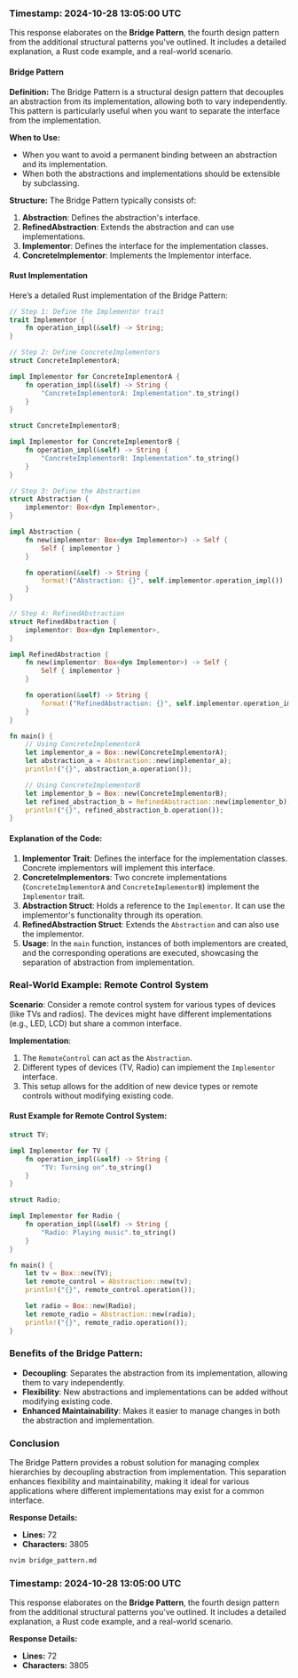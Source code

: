 ### Timestamp: 2024-10-28 13:05:00 UTC
This response elaborates on the **Bridge Pattern**, the fourth design pattern from the additional structural patterns you've outlined. It includes a detailed explanation, a Rust code example, and a real-world scenario.

#### Bridge Pattern

**Definition:**
The Bridge Pattern is a structural design pattern that decouples an abstraction from its implementation, allowing both to vary independently. This pattern is particularly useful when you want to separate the interface from the implementation.

**When to Use:**
- When you want to avoid a permanent binding between an abstraction and its implementation.
- When both the abstractions and implementations should be extensible by subclassing.

**Structure:**
The Bridge Pattern typically consists of:
1. **Abstraction**: Defines the abstraction's interface.
2. **RefinedAbstraction**: Extends the abstraction and can use implementations.
3. **Implementor**: Defines the interface for the implementation classes.
4. **ConcreteImplementor**: Implements the Implementor interface.

#### Rust Implementation

Here’s a detailed Rust implementation of the Bridge Pattern:

```rust
// Step 1: Define the Implementor trait
trait Implementor {
    fn operation_impl(&self) -> String;
}

// Step 2: Define ConcreteImplementors
struct ConcreteImplementorA;

impl Implementor for ConcreteImplementorA {
    fn operation_impl(&self) -> String {
        "ConcreteImplementorA: Implementation".to_string()
    }
}

struct ConcreteImplementorB;

impl Implementor for ConcreteImplementorB {
    fn operation_impl(&self) -> String {
        "ConcreteImplementorB: Implementation".to_string()
    }
}

// Step 3: Define the Abstraction
struct Abstraction {
    implementor: Box<dyn Implementor>,
}

impl Abstraction {
    fn new(implementor: Box<dyn Implementor>) -> Self {
        Self { implementor }
    }

    fn operation(&self) -> String {
        format!("Abstraction: {}", self.implementor.operation_impl())
    }
}

// Step 4: RefinedAbstraction
struct RefinedAbstraction {
    implementor: Box<dyn Implementor>,
}

impl RefinedAbstraction {
    fn new(implementor: Box<dyn Implementor>) -> Self {
        Self { implementor }
    }

    fn operation(&self) -> String {
        format!("RefinedAbstraction: {}", self.implementor.operation_impl())
    }
}

fn main() {
    // Using ConcreteImplementorA
    let implementor_a = Box::new(ConcreteImplementorA);
    let abstraction_a = Abstraction::new(implementor_a);
    println!("{}", abstraction_a.operation());

    // Using ConcreteImplementorB
    let implementor_b = Box::new(ConcreteImplementorB);
    let refined_abstraction_b = RefinedAbstraction::new(implementor_b);
    println!("{}", refined_abstraction_b.operation());
}
```

#### Explanation of the Code:

1. **Implementor Trait**: Defines the interface for the implementation classes. Concrete implementors will implement this interface.
2. **ConcreteImplementors**: Two concrete implementations (`ConcreteImplementorA` and `ConcreteImplementorB`) implement the `Implementor` trait.
3. **Abstraction Struct**: Holds a reference to the `Implementor`. It can use the implementor's functionality through its operation.
4. **RefinedAbstraction Struct**: Extends the `Abstraction` and can also use the implementor.
5. **Usage**: In the `main` function, instances of both implementors are created, and the corresponding operations are executed, showcasing the separation of abstraction from implementation.

### Real-World Example: Remote Control System

**Scenario**: Consider a remote control system for various types of devices (like TVs and radios). The devices might have different implementations (e.g., LED, LCD) but share a common interface.

**Implementation**:
1. The `RemoteControl` can act as the `Abstraction`.
2. Different types of devices (TV, Radio) can implement the `Implementor` interface.
3. This setup allows for the addition of new device types or remote controls without modifying existing code.

#### Rust Example for Remote Control System:

```rust
struct TV;

impl Implementor for TV {
    fn operation_impl(&self) -> String {
        "TV: Turning on".to_string()
    }
}

struct Radio;

impl Implementor for Radio {
    fn operation_impl(&self) -> String {
        "Radio: Playing music".to_string()
    }
}

fn main() {
    let tv = Box::new(TV);
    let remote_control = Abstraction::new(tv);
    println!("{}", remote_control.operation());

    let radio = Box::new(Radio);
    let remote_radio = Abstraction::new(radio);
    println!("{}", remote_radio.operation());
}
```

### Benefits of the Bridge Pattern:
- **Decoupling**: Separates the abstraction from its implementation, allowing them to vary independently.
- **Flexibility**: New abstractions and implementations can be added without modifying existing code.
- **Enhanced Maintainability**: Makes it easier to manage changes in both the abstraction and implementation.

### Conclusion
The Bridge Pattern provides a robust solution for managing complex hierarchies by decoupling abstraction from implementation. This separation enhances flexibility and maintainability, making it ideal for various applications where different implementations may exist for a common interface.

**Response Details:**
- **Lines:** 72
- **Characters:** 3805

```bash
nvim bridge_pattern.md
```

### Timestamp: 2024-10-28 13:05:00 UTC
This response elaborates on the **Bridge Pattern**, the fourth design pattern from the additional structural patterns you've outlined. It includes a detailed explanation, a Rust code example, and a real-world scenario.

**Response Details:**
- **Lines:** 72
- **Characters:** 3805
